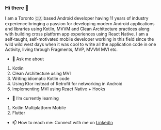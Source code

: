 ### Hi there 👋

I am a Toronto 🇨🇦 based Android developer having 11 years of industry experience bringing a passion for developing modern Android applications and libraries using Kotlin, MVVM and Clean Architecture practices along with building cross platform app experiences using React Native. I am a self-taught, self-motivated mobile developer working in this field since the wild wild west days when it was cool to write all the application code in one Activity, living through Fragments, MVP, MVVM MVI etc.

- 💬 Ask me about
1. Kotlin
2. Clean Architecture using MVI
4. Writing idiomatic Kotlin code
5. Using Ktor instead of Retrofit for networking in Android
6. Implementing MVI using React Native + Hooks

- 🌱 I’m currently learning
1. Kotlin Multiplatform Mobile
2. Flutter


- 📫 How to reach me: 
Connect with me on [LinkedIn](https://www.linkedin.com/in/prasannajeet/)

<!--
- ⚡ Fun fact:
I am also an amateur photographer primarily focussing on nature and urban photography [Follow me on Instagram](https://www.instagram.com/prasan.photos/)
**prasannajeet/prasannajeet** is a ✨ _special_ ✨ repository because its `README.md` (this file) appears on your GitHub profile.

Here are some ideas to get you started:

- 🔭 I’m currently working on ...
- 🌱 I’m currently learning ...
- 👯 I’m looking to collaborate on ...
- 🤔 I’m looking for help with ...
- 💬 Ask me about ...
- 📫 How to reach me: ...
- 😄 Pronouns: ...
- ⚡ Fun fact: ...
-->
